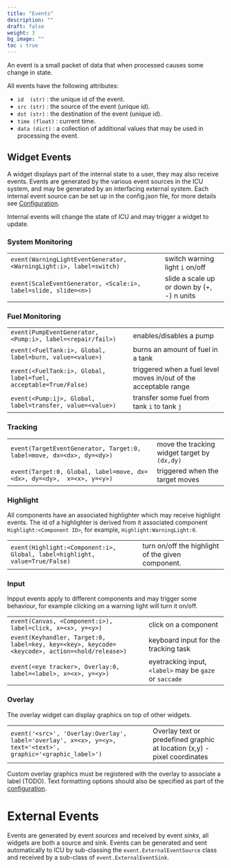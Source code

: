 ```yaml
---
title: "Events"
description: ""
draft: false
weight: 3
bg_image: ""
toc : true
---
```


An event is a small packet of data that when processed causes some change in state. 

All events have the following attributes:
* `id  (str)` : the unique id of the event.
* `src (str)` : the source of the event (unique id).
* `dst (str)` : the destination of the event (unique id).
* `time (float)` : current time.
* `data (dict)` : a collection of additional values that may be used in processing the event.



## Widget Events
A widget displays part of the internal state to a user, they may also receive events. 
Events are generated by the various event sources in the ICU system, and may be generated by an interfacing external system. Each internal event source can be set up in the config.json file, for more details see [Configuration](https://github.com/dicelab-rhul/ICU/wiki/Configuration). 

Internal events will change the state of ICU and may trigger a widget to update. 

### System Monitoring

|  |  |
| ----- | ----------- |
| `event(WarningLightEventGenerator, <WarningLight:i>, label=switch)` | switch warning light `i` on/off |
| `event(ScaleEventGenerator, <Scale:i>, label=slide, slide=<n>)`  |  slide a scale up or down by (+, -) n units |


### Fuel Monitoring
|  |  |
| ----- | ----------- |
| `event(PumpEventGenerator, <Pump:i>, label=<repair/fail>)` | enables/disables a pump |
| `event(<FuelTank:i>, Global, label=burn, value=<value>)`   | burns an amount of fuel in a tank | 
| `event(<FuelTank:i>, Global, label=fuel, acceptable=True/False)` | triggered when a fuel level moves in/out of the acceptable range |
| `event(<Pump:ij>, Global, label=transfer, value=<value>)` | transfer some fuel from tank `i` to tank `j` |

### Tracking
|  |  |
| ----- | ----------- |
| `event(TargetEventGenerator, Target:0, label=move, dx=<dx>, dy=<dy>)` | move the tracking widget target by `(dx,dy)` |
| `event(Target:0, Global, label=move, dx=<dx>, dy=<dy>,  x=<x>, y=<y>)` | triggered when the target moves |


### Highlight 
All components have an associated highlighter which may receive highlight events. The id of a highlighter is derived from it associated component `Highlight:<Component ID>`, for example, `Highlight:WarningLight:0`. 

|  |  |
| ----- | ----------- |
| `event(Highlight:<Component:i>, Global, label=highlight, value=True/False)` | turn on/off the highlight of the given component. |


### Input
Inpput events apply to different components and may trigger some behaviour, for example clicking on a warning light will turn it on/off.

|  |  |
| ----- | ----------- |
| `event(Canvas, <Component:i>), label=click, x=<x>, y=<y>)` | click on a component |
| `event(Keyhandler, Target:0, label=key, key=<key>, keycode=<keycode>, action=<hold/release>)` | keyboard input for the tracking task | 
| `event(<eye tracker>, Overlay:0, label=<label>, x=<x>, y=<y>)` | eyetracking input, `<label>` may be `gaze` or `saccade` |


### Overlay
The overlay widget can display graphics on top of other widgets. 

|  |  |
| ----- | ----------- |
| `event('<src>', 'Overlay:Overlay', label='overlay', x=<x>, y=<y>, text='<text>', graphic='<graphic_label>')` | Overlay text or predefined graphic at location (x,y) - pixel coordinates |


Custom overlay graphics must be registered with the overlay to associate a label (TODO). Text formatting options should also be specified as part of the [configuration](https://github.com/dicelab-rhul/ICU/wiki/Configuration). 


# External Events

Events are generated by event _sources_ and received by event _sinks_, all widgets are both a source and sink. Events can be generated and sent automatically to ICU by sub-classing the `event.ExternalEventSource` class and received by a sub-class of `event.ExternalEventSink`.




